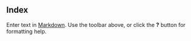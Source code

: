 ## Index

Enter text in [Markdown](http://daringfireball.net/projects/markdown/). Use the toolbar above, or click the **?** button for formatting help.
